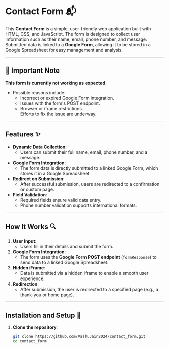 # Contact Form 📬

This **Contact Form** is a simple, user-friendly web application built with HTML, CSS, and JavaScript. The form is designed to collect user information such as their name, email, phone number, and message. Submitted data is linked to a **Google Form**, allowing it to be stored in a Google Spreadsheet for easy management and analysis.

---

## 🚨 Important Note

**This form is currently not working as expected.**  
- Possible reasons include:
  - Incorrect or expired Google Form integration.
  - Issues with the form's POST endpoint.
  - Browser or iframe restrictions.  
Efforts to fix the issue are underway.

---

## Features ✨

- **Dynamic Data Collection**:
  - Users can submit their full name, email, phone number, and a message.
- **Google Form Integration**:
  - The form data is directly submitted to a linked Google Form, which stores it in a Google Spreadsheet.
- **Redirect on Submission**:
  - After successful submission, users are redirected to a confirmation or custom page.
- **Field Validation**:
  - Required fields ensure valid data entry.
  - Phone number validation supports international formats.

---

## How It Works 🔍

1. **User Input**:
   - Users fill in their details and submit the form.
2. **Google Form Integration**:
   - The form uses the **Google Form POST endpoint** (`formResponse`) to send data to a linked Google Spreadsheet.
3. **Hidden iFrame**:
   - Data is submitted via a hidden iframe to enable a smooth user experience.
4. **Redirection**:
   - After submission, the user is redirected to a specified page (e.g., a thank-you or home page).

---

## Installation and Setup 🚀

1. **Clone the repository**:
   ```bash
   git clone https://github.com/VashuJain2024/contact_form.git
   cd contact_form
